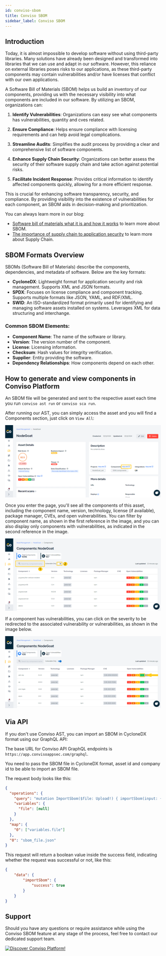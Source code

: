```yaml
---
id: conviso-sbom
title: Conviso SBOM
sidebar_label: Conviso SBOM
---
```


## Introduction

Today, it is almost impossible to develop software without using third-party libraries. Many solutions have already been designed and transformed into libraries that we can use and adapt in our software. However, this reliance on external libraries poses risks to our applications, as these third-party components may contain vulnerabilities and/or have licenses that conflict with our own applications.

A Software Bill of Materials (SBOM) helps us build an inventory of our components, providing us with the necessary visibility into what components are included in our software. By utilizing an SBOM, organizations can:

1. **Identify Vulnerabilities**: Organizations can easy see what components has vulnerabilities, quantity and cves related.

2. **Ensure Compliance**: Helps ensure compliance with licensing requirements and can help avoid legal complications.

3. **Streamline Audits**: Simplifies the audit process by providing a clear and comprehensive list of software components.

4. **Enhance Supply Chain Security**: Organizations can better assess the security of their software supply chain and take action against potential risks.

5. **Facilitate Incident Response**: Provides critical information to identify affected components quickly, allowing for a more efficient response.

This is crucial for enhancing software transparency, security, and compliance. By providing visibility into the existence of vulnerabilities for each component, an SBOM aids in decision-making and prioritization.

You can always learn more in our blog:
- [Software bill of materials what it is and how it works](https://blog.convisoappsec.com/en/software-bill-of-materials-sbom-what-it-is-and-how-it-works/) to learn more about SBOM.
- [The importance of supply chain to application security](https://blog.convisoappsec.com/en/the-importance-of-supply-chain-to-application-security/) to learn more about Supply Chain.

## SBOM Formats Overview

SBOMs (Software Bill of Materials) describe the components, dependencies, and metadata of software. Below are the key formats:

- **CycloneDX**: Lightweight format for application security and risk management. Supports XML and JSON formats. 
- **SPDX**: Focuses on license compliance and component tracking. Supports multiple formats like JSON, YAML, and RDF/XML.
- **SWID**: An ISO-standardized format primarily used for identifying and managing software assets installed on systems. Leverages XML for data structuring and interchange.

### Common SBOM Elements:
- **Component Name**: The name of the software or library.
- **Version**: The version number of the component.
- **License**: Licensing information.
- **Checksum**: Hash values for integrity verification.
- **Supplier**: Entity providing the software.
- **Dependency Relationships**: How components depend on each other.

## How to generate and view components in Conviso Platform

An SBOM file will be generated and sent to the respective asset each time you run `conviso ast run` or `conviso sca run`.

After running our AST, you can simply access the asset and you will find a Components section, just click on `View All`:

<div style={{textAlign: 'center'}}>

![img](../../../static/img/asset_page.png)

</div>

Once you enter the page, you'll see all the components of this asset, including the component name, version, technology, license (if available), package manager, CVEs, and open vulnerabilities. You can filter by component name, as shown in the first reference in the image, and you can also display only components with vulnerabilities, as indicated in the second reference in the image.

<div style={{textAlign: 'center'}}>

![img](../../../static/img/filter_by_name_or_only_components_with_vulns.png)

</div>

If a component has vulnerabilities, you can click on the severity to be redirected to the associated vulnerability or vulnerabilities, as shown in the image below.

![img](../../../static/img/go_to_vulnerability.png)

## Via API

If you don't use Conviso AST, you can import an SBOM in CycloneDX format using our GraphQL API:

The base URL for Conviso API GraphQL endpoints is `https://app.convisoappsec.com/graphql`.

You need to pass the SBOM file in CycloneDX format, asset id and company id to be able to import an SBOM file.

The request body looks like this:

```json
{
  "operations": {
    "query": "mutation ImportSbom($file: Upload!) { importSbom(input: { file: $file, assetId: ID!, companyId: ID! }) { success } }",
    "variables": {
      "file": [null]
    }
  },
  "map": {
    "0": ["variables.file"]
  },
  "0": "sbom_file.json"
}
```

This request will return a boolean value inside the success field, indicating whether the request was successful or not, like this:

```json
{
	"data": {
		"importSbom": {
			"success": true
		}
	}
}
```

## Support

Should you have any questions or require assistance while using the Conviso SBOM feature at any stage of the process, feel free to contact our dedicated support team.

[![Discover Conviso Platform!](https://no-cache.hubspot.com/cta/default/5613826/interactive-125788977029.png)](https://cta-service-cms2.hubspot.com/web-interactives/public/v1/track/redirect?encryptedPayload=AVxigLKtcWzoFbzpyImNNQsXC9S54LjJuklwM39zNd7hvSoR%2FVTX%2FXjNdqdcIIDaZwGiNwYii5hXwRR06puch8xINMyL3EXxTMuSG8Le9if9juV3u%2F%2BX%2FCKsCZN1tLpW39gGnNpiLedq%2BrrfmYxgh8G%2BTcRBEWaKasQ%3D&webInteractiveContentId=125788977029&portalId=5613826)